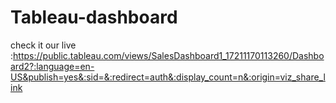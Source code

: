 # Tableau-dashboard

check it our live :https://public.tableau.com/views/SalesDashboard1_17211170113260/Dashboard2?:language=en-US&publish=yes&:sid=&:redirect=auth&:display_count=n&:origin=viz_share_link

